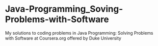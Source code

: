 # Java-Programming_Soving-Problems-with-Software
My solutions to coding problems in Java Programming: Solving Problems with Software at Coursera.org offered by Duke University
